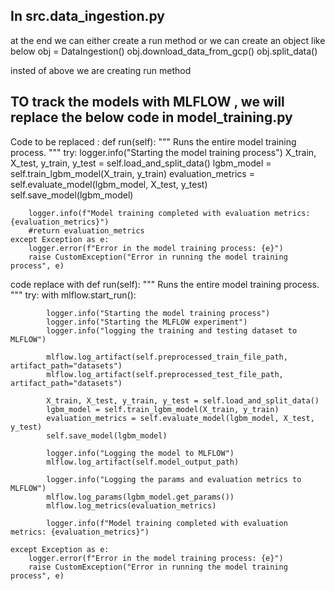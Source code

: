 ## In src.data_ingestion.py

at the end we can either create a run method or we can create an object like below
obj = DataIngestion()
obj.download_data_from_gcp()
obj.split_data()

insted of above we are creating run method

## TO track the models with MLFLOW , we will replace the below code in model_training.py

Code to be replaced :
def run(self):
""" Runs the entire model training process.
"""
try:
logger.info("Starting the model training process")
X_train, X_test, y_train, y_test = self.load_and_split_data()
lgbm_model = self.train_lgbm_model(X_train, y_train)
evaluation_metrics = self.evaluate_model(lgbm_model, X_test, y_test)
self.save_model(lgbm_model)

        logger.info(f"Model training completed with evaluation metrics: {evaluation_metrics}")
        #return evaluation_metrics
    except Exception as e:
        logger.error(f"Error in the model training process: {e}")
        raise CustomException("Error in running the model training process", e)

code replace with
def run(self):
""" Runs the entire model training process.
"""
    try:
    with mlflow.start_run():

            logger.info("Starting the model training process")
            logger.info("Starting the MLFLOW experiment")
            logger.info("logging the training and testing dataset to MLFLOW")

            mlflow.log_artifact(self.preprocessed_train_file_path, artifact_path="datasets")
            mlflow.log_artifact(self.preprocessed_test_file_path, artifact_path="datasets")

            X_train, X_test, y_train, y_test = self.load_and_split_data()
            lgbm_model = self.train_lgbm_model(X_train, y_train)
            evaluation_metrics = self.evaluate_model(lgbm_model, X_test, y_test)
            self.save_model(lgbm_model)

            logger.info("Logging the model to MLFLOW")
            mlflow.log_artifact(self.model_output_path)

            logger.info("Logging the params and evaluation metrics to MLFLOW")
            mlflow.log_params(lgbm_model.get_params())
            mlflow.log_metrics(evaluation_metrics)

            logger.info(f"Model training completed with evaluation metrics: {evaluation_metrics}")

    except Exception as e:
        logger.error(f"Error in the model training process: {e}")
        raise CustomException("Error in running the model training process", e)
